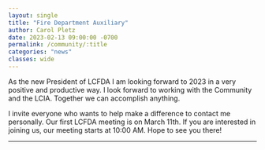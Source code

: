 ```yaml
---
layout: single
title: "Fire Department Auxiliary"
author: Carol Pletz
date: 2023-02-13 09:00:00 -0700
permalink: /community/:title
categories: "news"
classes: wide
---
```

As the new President of LCFDA I am looking
forward to 2023 in a very positive and
productive way. I look forward to working with
the Community and the LCIA. Together we can
accomplish anything.

I invite everyone who wants to help
make a difference to contact me personally.
Our first LCFDA meeting is on March 11th. If
you are interested in joining us, our meeting
starts at 10:00 AM. Hope to see you there!

---